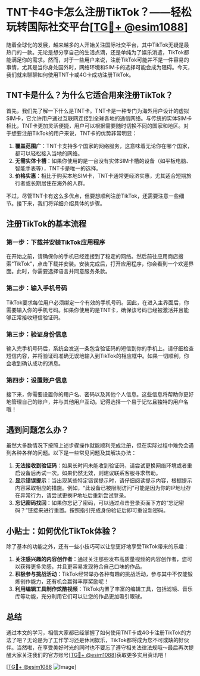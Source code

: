 # TNT卡4G卡怎么注册TikTok？——轻松玩转国际社交平台[[TG💪+ @esim1088](https://t.me/s/esim1088)]

随着全球化的发展，越来越多的人开始关注国际社交平台，其中TikTok无疑是最热门的一款。无论是想分享自己的生活点滴，还是单纯为了娱乐消遣，TikTok都能满足你的需求。然而，对于一些用户来说，注册TikTok可能并不是一件容易的事情，尤其是当你身处国外时，网络环境和SIM卡的选择可能会成为阻碍。今天，我们就来聊聊如何使用TNT卡或4G卡成功注册TikTok。

## TNT卡是什么？为什么它适合用来注册TikTok？

首先，我们先了解一下什么是TNT卡。TNT卡是一种专门为海外用户设计的虚拟SIM卡，它允许用户通过互联网连接到全球各地的通信网络。与传统的实体SIM卡相比，TNT卡更加灵活便捷，用户可以根据需要随时切换不同的国家和地区。对于想要注册TikTok的用户来说，TNT卡的优势非常明显：

1. **覆盖范围广**：TNT卡支持多个国家的网络服务，这意味着无论你在哪个国家，都可以轻松接入当地的网络。
2. **无需实体卡槽**：如果你使用的是一台没有实体SIM卡槽的设备（如平板电脑、智能手表等），TNT卡是唯一的选择。
3. **价格实惠**：相比于购买本地SIM卡，TNT卡通常更经济实惠，尤其适合短期旅行者或长期居住在海外的人群。

不过，尽管TNT卡有这么多优点，但要想顺利注册TikTok，还需要注意一些细节。接下来，我们将详细介绍具体的步骤。

## 注册TikTok的基本流程

### 第一步：下载并安装TikTok应用程序

在开始之前，请确保你的手机已经连接到了稳定的网络。然后前往应用商店搜索“TikTok”，点击下载并安装。安装完成后，打开应用程序，你会看到一个欢迎界面。此时，你需要选择语言并同意服务条款。

### 第二步：输入手机号码

TikTok要求每位用户必须绑定一个有效的手机号码。因此，在进入主界面后，你需要输入你的手机号码。如果你使用的是TNT卡，确保该号码已经被激活并且能够正常接收短信验证码。

### 第三步：验证身份信息

输入完手机号码后，系统会发送一条包含验证码的短信到你的手机上。请仔细检查短信内容，并将验证码准确无误地输入到TikTok的相应框中。如果一切顺利，你会收到确认成功的消息。

### 第四步：设置账户信息

接下来，你需要设置你的用户名、密码以及其他个人信息。这些信息将帮助你更好地管理自己的账户，并与其他用户互动。记得选择一个易于记忆且独特的用户名哦！

## 遇到问题怎么办？

虽然大多数情况下按照上述步骤操作就能顺利完成注册，但在实际过程中难免会遇到各种各样的问题。以下是一些常见问题及其解决办法：

1. **无法接收到验证码**：如果长时间未能收到验证码，请尝试更换网络环境或者重启设备后再试一次。如果仍然无效，则建议联系客服寻求帮助。
2. **显示错误提示**：当出现某些特定错误提示时，请仔细阅读提示内容，根据提示内容采取相应的措施。例如，“此设备已被限制访问”可能是因为你的IP地址存在异常行为，请尝试更换IP地址后重新尝试登录。
3. **忘记密码找回**：如果你忘记了密码，可以通过点击登录页面下方的“忘记密码？”链接来进行重置。按照指引完成身份验证后即可重设新密码。

## 小贴士：如何优化TikTok体验？

除了基本的功能之外，还有一些小技巧可以让您更好地享受TikTok带来的乐趣：

1. **关注感兴趣的内容创作者**：通过关注那些发布高质量视频的内容创作者，您可以获得更多灵感，并且更容易发现符合自己口味的作品。
2. **积极参与挑战活动**：TikTok经常举办各种有趣的挑战活动，参与其中不仅能锻炼创作能力，还有机会赢得丰厚奖励呢！
3. **利用编辑工具制作炫酷视频**：TikTok内置了丰富的编辑工具，包括滤镜、音乐库等功能，充分利用它们可以让您的作品更加吸引眼球。

## 总结

通过本文的学习，相信大家都已经掌握了如何使用TNT卡或4G卡注册TikTok的方法了吧？无论是为了工作学习还是休闲娱乐，TikTok都将成为您不可或缺的好伙伴。当然啦，在享受美好时光的同时也不要忘了遵守相关法律法规哦～最后再次提醒大家关注我们的官方账号[[TG💪+ @esim1088](https://t.me/s/esim1088)]获取更多实用资讯吧！

[[TG💪+ @esim1088](https://t.me/s/esim1088) ![Image](https://i.postimg.cc/4NQfJmqS/Snipaste-2025-05-13-00-14-12.png)]